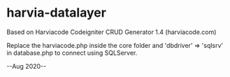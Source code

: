 # harvia-datalayer

Based on Harviacode Codeigniter CRUD Generator 1.4 (harviacode.com)

Replace the harviacode.php inside the core folder and 'dbdriver' => 'sqlsrv' in database.php to connect using SQLServer.

--Aug 2020--
